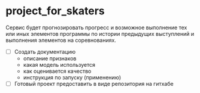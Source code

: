 # project_for_skaters
Сервис будет прогнозировать прогресс и возможное выполнение тех или иных элементов программы по истории предыдущих выступлений и выполнения элементов на соревнованиях.
- [ ] Создать документацию
    - описание признаков
    - какая модель используется
    - как оценивается качество
    - инструкция по запуску (применению)
- [ ] Готовый проект предоставить в виде репозитория на гитхабе
